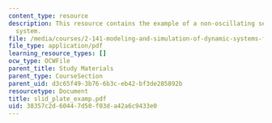 ```yaml
---
content_type: resource
description: This resource contains the example of a non-oscillating second-order
  system.
file: /media/courses/2-141-modeling-and-simulation-of-dynamic-systems-fall-2006/38357c2d60447d50f03da42a6c9433e0_slid_plate_examp.pdf
file_type: application/pdf
learning_resource_types: []
ocw_type: OCWFile
parent_title: Study Materials
parent_type: CourseSection
parent_uid: d3c65f49-3b76-6b3c-eb42-bf3de285892b
resourcetype: Document
title: slid_plate_examp.pdf
uid: 38357c2d-6044-7d50-f03d-a42a6c9433e0
---
```

